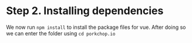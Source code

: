# Step 2. Installing dependencies

We now run ` npm install ` to install the package files for vue. After doing so we can enter the folder using ` cd porkchop.io `
